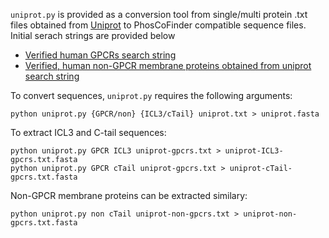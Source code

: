 `uniprot.py` is provided as a conversion tool from single/multi protein .txt files obtained from [Uniprot](http://http://www.uniprot.org/) to PhosCoFinder compatible sequence files. Initial serach strings are provided below

* [Verified human GPCRs search string](http://www.uniprot.org/uniprot/?query=gpcr&fil=organism%3A%22Homo+sapiens+%28Human%29+%5B9606%5D%22+AND+reviewed%3Ayes&sort=score)
* [Verified, human non-GPCR membrane proteins obtained from uniprot search string](http://www.uniprot.org/uniprot/?query=annotation%3A%28type%3Atopo_dom+Cytoplasmic%29+AND+annotation%3A%28type%3Atransmem%29+NOT+go%3A%22g+protein%22+AND+reviewed%3Ayes+AND+organism%3A%22Homo+sapiens+%28Human%29+%5B9606%5D%22+NOT+keyword%3A%22G-protein+coupled+receptor+%5BKW-0297%5D%22&sort=score)

To convert sequences, `uniprot.py` requires the following arguments:
```
python uniprot.py {GPCR/non} {ICL3/cTail} uniprot.txt > uniprot.fasta
```

To extract ICL3 and C-tail sequences:
```
python uniprot.py GPCR ICL3 uniprot-gpcrs.txt > uniprot-ICL3-gpcrs.txt.fasta
python uniprot.py GPCR cTail uniprot-gpcrs.txt > uniprot-cTail-gpcrs.txt.fasta
```

Non-GPCR membrane proteins can be extracted similary:
```
python uniprot.py non cTail uniprot-non-gpcrs.txt > uniprot-non-gpcrs.txt.fasta
```

